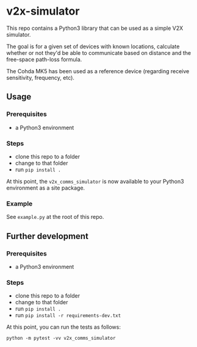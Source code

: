 # v2x-simulator

This repo contains a Python3 library that can be used as a simple V2X simulator.

The goal is for a given set of devices with known locations, calculate whether or not they'd be able to communicate based on distance and the free-space path-loss formula.

The Cohda MK5 has been used as a reference device (regarding receive sensitivity, frequency, etc).

## Usage

### Prerequisites

- a Python3 environment

### Steps

- clone this repo to a folder
- change to that folder
- run `pip install .`

At this point, the `v2x_comms_simulator` is now available to your Python3 environment as a site package.

### Example

See `example.py` at the root of this repo.

## Further development

### Prerequisites

- a Python3 environment

### Steps

- clone this repo to a folder
- change to that folder
- run `pip install .`
- run `pip install -r requirements-dev.txt`

At this point, you can run the tests as follows:

```
python -m pytest -vv v2x_comms_simulator
```

